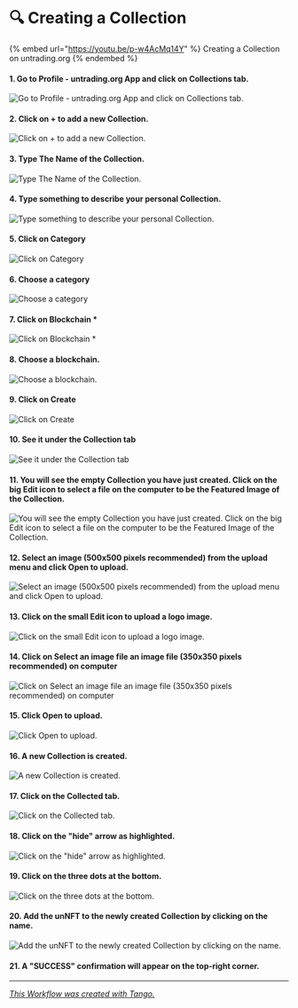 # 🔍 Creating a Collection

{% embed url="https://youtu.be/p-w4AcMq14Y" %}
Creating a Collection on untrading.org
{% endembed %}

#### 1. Go to Profile - untrading.org App and click on Collections tab.

![Go to Profile - untrading.org App and click on Collections tab.](https://images.tango.us/workflows/5c9e72c1-dbbc-41e3-a855-29cd41d45da6/steps/20266b12-d7f0-497e-b683-2515f9adc612/0ced288c-4d75-45ee-8317-83d055d31afc.png?fm=png\&crop=focalpoint\&fit=crop\&fp-x=0.5000\&fp-y=0.5000\&w=1200\&blend-align=bottom\&blend-mode=normal\&blend-x=800\&blend64=aHR0cHM6Ly9pbWFnZXMudGFuZ28udXMvc3RhdGljL21hZGUtd2l0aC10YW5nby13YXRlcm1hcmsucG5n)

#### 2. Click on + to add a new Collection.

![Click on + to add a new Collection.](https://images.tango.us/workflows/5c9e72c1-dbbc-41e3-a855-29cd41d45da6/steps/2dbd9724-c189-4750-8d83-ad94ee857ff9/34cbebd1-96c4-43f3-aefa-2524fc8dc7aa.png?fm=png\&crop=focalpoint\&fit=crop\&fp-x=0.5000\&fp-y=0.5000\&w=1200\&blend-align=bottom\&blend-mode=normal\&blend-x=800\&blend64=aHR0cHM6Ly9pbWFnZXMudGFuZ28udXMvc3RhdGljL21hZGUtd2l0aC10YW5nby13YXRlcm1hcmsucG5n)

#### 3. Type The Name of the Collection.

![Type The Name of the Collection.](https://images.tango.us/workflows/5c9e72c1-dbbc-41e3-a855-29cd41d45da6/steps/9ce6bf93-e666-43bf-bcd8-0009e0584fbd/bb584ae3-383b-49be-b8b2-d071cb49f7cb.png?fm=png\&crop=focalpoint\&fit=crop\&fp-x=0.3656\&fp-y=0.4480\&fp-z=2.8129\&w=1200\&blend-align=bottom\&blend-mode=normal\&blend-x=800\&blend64=aHR0cHM6Ly9pbWFnZXMudGFuZ28udXMvc3RhdGljL21hZGUtd2l0aC10YW5nby13YXRlcm1hcmsucG5n)

#### 4. Type something to describe your personal Collection.

![Type something to describe your personal Collection.](https://images.tango.us/workflows/5c9e72c1-dbbc-41e3-a855-29cd41d45da6/steps/dd8f7a93-f476-4c3b-9874-f6e070bb970e/f219643f-35ea-4d90-9ba2-ee21db184bc7.png?fm=png\&crop=focalpoint\&fit=crop\&fp-x=0.3656\&fp-y=0.6343\&fp-z=2.2472\&w=1200\&blend-align=bottom\&blend-mode=normal\&blend-x=800\&blend64=aHR0cHM6Ly9pbWFnZXMudGFuZ28udXMvc3RhdGljL21hZGUtd2l0aC10YW5nby13YXRlcm1hcmsucG5n)

#### 5. Click on Category

![Click on Category](https://images.tango.us/workflows/5c9e72c1-dbbc-41e3-a855-29cd41d45da6/steps/e4447cf9-3b3a-47b9-9873-3895a90090b2/5f9bc8ae-496a-414a-bef4-b10a73d4729c.png?fm=png\&crop=focalpoint\&fit=crop\&fp-x=0.4839\&fp-y=0.7610\&fp-z=2.0911\&w=1200\&blend-align=bottom\&blend-mode=normal\&blend-x=800\&blend64=aHR0cHM6Ly9pbWFnZXMudGFuZ28udXMvc3RhdGljL21hZGUtd2l0aC10YW5nby13YXRlcm1hcmsucG5n)

#### 6. Choose a category

![Choose a category](https://images.tango.us/workflows/5c9e72c1-dbbc-41e3-a855-29cd41d45da6/steps/aabe10f7-9fc7-4689-99f9-7a7d111dd492/ffeb76ba-4ae2-4733-8544-dd18d3653124.png?fm=png\&crop=focalpoint\&fit=crop\&fp-x=0.3771\&fp-y=0.2636\&fp-z=3.0146\&w=1200\&blend-align=bottom\&blend-mode=normal\&blend-x=800\&blend64=aHR0cHM6Ly9pbWFnZXMudGFuZ28udXMvc3RhdGljL21hZGUtd2l0aC10YW5nby13YXRlcm1hcmsucG5n)

#### 7. Click on Blockchain \*

![Click on Blockchain \*](https://images.tango.us/workflows/5c9e72c1-dbbc-41e3-a855-29cd41d45da6/steps/c967bc26-a386-4fa6-8797-4b5cd416d8ab/273f41c7-e341-42d1-b8fa-f56a6b156997.png?fm=png\&crop=focalpoint\&fit=crop\&fp-x=0.4781\&fp-y=0.6888\&fp-z=2.9503\&w=1200\&blend-align=bottom\&blend-mode=normal\&blend-x=800\&blend64=aHR0cHM6Ly9pbWFnZXMudGFuZ28udXMvc3RhdGljL21hZGUtd2l0aC10YW5nby13YXRlcm1hcmsucG5n)

#### 8. Choose a blockchain.

![Choose a blockchain.](https://images.tango.us/workflows/5c9e72c1-dbbc-41e3-a855-29cd41d45da6/steps/0b756f22-a3d2-4a7f-b9d3-431d861e6859/580a2751-414c-48f1-a390-bfd672a8ca1a.png?fm=png\&crop=focalpoint\&fit=crop\&fp-x=0.3771\&fp-y=0.7919\&fp-z=3.0968\&w=1200\&blend-align=bottom\&blend-mode=normal\&blend-x=800\&blend64=aHR0cHM6Ly9pbWFnZXMudGFuZ28udXMvc3RhdGljL21hZGUtd2l0aC10YW5nby13YXRlcm1hcmsucG5n)

#### 9. Click on Create

![Click on Create](https://images.tango.us/workflows/5c9e72c1-dbbc-41e3-a855-29cd41d45da6/steps/d103911a-fef7-4a32-a95e-e656ae8ffd47/c570e9e0-2c10-41f7-a975-2905e08fe8a1.png?fm=png\&crop=focalpoint\&fit=crop\&fp-x=0.3240\&fp-y=0.9039\&fp-z=3.4751\&w=1200\&blend-align=bottom\&blend-mode=normal\&blend-x=800\&blend64=aHR0cHM6Ly9pbWFnZXMudGFuZ28udXMvc3RhdGljL21hZGUtd2l0aC10YW5nby13YXRlcm1hcmsucG5n)

#### 10. See it under the Collection tab

![See it under the Collection tab](https://images.tango.us/workflows/5c9e72c1-dbbc-41e3-a855-29cd41d45da6/steps/5b152ff3-20a8-46dc-bd3f-ede6e7aa3fe0/05a705b9-4820-4b64-946f-01e60e2b732a.png?fm=png\&crop=focalpoint\&fit=crop\&fp-x=0.5000\&fp-y=0.5000\&w=1200\&blend-align=bottom\&blend-mode=normal\&blend-x=800\&blend64=aHR0cHM6Ly9pbWFnZXMudGFuZ28udXMvc3RhdGljL21hZGUtd2l0aC10YW5nby13YXRlcm1hcmsucG5n)

#### 11. You will see the empty Collection you have just created. Click on the big Edit icon to select a file on the computer to be the Featured Image of the Collection.

![You will see the empty Collection you have just created. Click on the big Edit icon to select a file on the computer to be the Featured Image of the Collection.](https://images.tango.us/workflows/5c9e72c1-dbbc-41e3-a855-29cd41d45da6/steps/eca0dcac-d20c-45b2-82e1-79dab0b4f807/858b6b46-593f-4d1e-9660-601ba058f677.png?fm=png\&crop=focalpoint\&fit=crop\&fp-x=0.5000\&fp-y=0.5000\&w=1200\&blend-align=bottom\&blend-mode=normal\&blend-x=800\&blend64=aHR0cHM6Ly9pbWFnZXMudGFuZ28udXMvc3RhdGljL21hZGUtd2l0aC10YW5nby13YXRlcm1hcmsucG5n)

#### 12. Select an image (500x500 pixels recommended) from the upload menu and click Open to upload.

![Select an image (500x500 pixels recommended) from the upload menu and click Open to upload.](https://images.tango.us/workflows/5c9e72c1-dbbc-41e3-a855-29cd41d45da6/steps/3ad825e2-107e-45d7-a8f1-cddca2a802df/5c2b65b2-beea-40cc-a7dc-52effb2d8151.png?fm=png\&crop=focalpoint\&fit=crop\&fp-x=0.5000\&fp-y=0.5000\&w=1200\&blend-align=bottom\&blend-mode=normal\&blend-x=800\&blend64=aHR0cHM6Ly9pbWFnZXMudGFuZ28udXMvc3RhdGljL21hZGUtd2l0aC10YW5nby13YXRlcm1hcmsucG5n)

#### 13. Click on the small Edit icon to upload a logo image.

![Click on the small Edit icon to upload a logo image.](https://images.tango.us/workflows/5c9e72c1-dbbc-41e3-a855-29cd41d45da6/steps/acedb0ed-7784-432b-a304-5d96b1276221/d9c7413e-b3ab-4a7d-92a0-43eeb3807b55.png?fm=png\&crop=focalpoint\&fit=crop\&fp-x=0.4908\&fp-y=0.4936\&fp-z=1.0412\&w=1200\&blend-align=bottom\&blend-mode=normal\&blend-x=800\&blend64=aHR0cHM6Ly9pbWFnZXMudGFuZ28udXMvc3RhdGljL21hZGUtd2l0aC10YW5nby13YXRlcm1hcmsucG5n)

#### 14. Click on Select an image file an image file (350x350 pixels recommended) on computer

![Click on Select an image file an image file (350x350 pixels recommended) on computer](https://images.tango.us/workflows/5c9e72c1-dbbc-41e3-a855-29cd41d45da6/steps/528851e3-99d1-4c9e-91cc-ccf3290b044c/fcd8edbd-5d40-4716-9a83-ee9d720a035d.png?fm=png\&crop=focalpoint\&fit=crop\&fp-x=0.4999\&fp-y=0.5346\&fp-z=1.1719\&w=1200\&blend-align=bottom\&blend-mode=normal\&blend-x=800\&blend64=aHR0cHM6Ly9pbWFnZXMudGFuZ28udXMvc3RhdGljL21hZGUtd2l0aC10YW5nby13YXRlcm1hcmsucG5n)

#### 15. Click Open to upload.

![Click Open to upload.](https://images.tango.us/workflows/5c9e72c1-dbbc-41e3-a855-29cd41d45da6/steps/59b71925-fd6e-4bf3-b4b0-ba136408cdc5/5eed2481-0775-48d7-a624-afac06f1c0ce.png?fm=png\&crop=focalpoint\&fit=crop\&fp-x=0.5000\&fp-y=0.5000\&w=1200\&blend-align=bottom\&blend-mode=normal\&blend-x=800\&blend64=aHR0cHM6Ly9pbWFnZXMudGFuZ28udXMvc3RhdGljL21hZGUtd2l0aC10YW5nby13YXRlcm1hcmsucG5n)

#### 16. A new Collection is created.

![A new Collection is created.](https://images.tango.us/workflows/5c9e72c1-dbbc-41e3-a855-29cd41d45da6/steps/a63cc290-3242-4c8f-9715-3732bdf133bc/d0d80e07-166f-44c9-a32f-f12559a78153.png?fm=png\&crop=focalpoint\&fit=crop\&fp-x=0.3997\&fp-y=0.4950\&fp-z=1.5822\&w=1200\&blend-align=bottom\&blend-mode=normal\&blend-x=800\&blend64=aHR0cHM6Ly9pbWFnZXMudGFuZ28udXMvc3RhdGljL21hZGUtd2l0aC10YW5nby13YXRlcm1hcmsucG5n)

#### 17. Click on the Collected tab.

![Click on the Collected tab.](https://images.tango.us/workflows/5c9e72c1-dbbc-41e3-a855-29cd41d45da6/steps/8a5f750e-6dc7-42f6-a37a-b5170ddd54e7/13c2ce9c-bebc-4a2f-8283-d20e3e6418e2.png?fm=png\&crop=focalpoint\&fit=crop\&fp-x=0.5000\&fp-y=0.5000\&fp-z=2.0000\&w=1200\&blend-align=bottom\&blend-mode=normal\&blend-x=800\&blend64=aHR0cHM6Ly9pbWFnZXMudGFuZ28udXMvc3RhdGljL21hZGUtd2l0aC10YW5nby13YXRlcm1hcmsucG5n)

#### 18. Click on the "hide" arrow as highlighted.

![Click on the "hide" arrow as highlighted.](https://images.tango.us/workflows/5c9e72c1-dbbc-41e3-a855-29cd41d45da6/steps/1d5a3424-ed0c-4089-9990-73bb09b9aac4/4e75099d-9e12-4fc2-b913-09cec39413c4.png?fm=png\&crop=focalpoint\&fit=crop\&fp-x=0.4981\&fp-y=0.5125\&fp-z=1.0412\&w=1200\&blend-align=bottom\&blend-mode=normal\&blend-x=800\&blend64=aHR0cHM6Ly9pbWFnZXMudGFuZ28udXMvc3RhdGljL21hZGUtd2l0aC10YW5nby13YXRlcm1hcmsucG5n)

#### 19. Click on the three dots at the bottom.

![Click on the three dots at the bottom.](https://images.tango.us/workflows/5c9e72c1-dbbc-41e3-a855-29cd41d45da6/steps/aaa28a60-6629-4070-9953-6c67965dcd64/0b3a36d1-7ec4-44eb-b4eb-bf07efd30c61.png?fm=png\&crop=focalpoint\&fit=crop\&fp-x=0.4669\&fp-y=0.7200\&fp-z=3.3973\&w=1200\&blend-align=bottom\&blend-mode=normal\&blend-x=800\&blend64=aHR0cHM6Ly9pbWFnZXMudGFuZ28udXMvc3RhdGljL21hZGUtd2l0aC10YW5nby13YXRlcm1hcmsucG5n)

#### 20. Add the unNFT to the newly created Collection by clicking on the name.

![Add the unNFT to the newly created Collection by clicking on the name.](https://images.tango.us/workflows/5c9e72c1-dbbc-41e3-a855-29cd41d45da6/steps/8aa530f8-bb49-46ab-94be-ebfcc7fcd62d/ced65276-6067-47c5-8155-78aaa38be24b.png?fm=png\&crop=focalpoint\&fit=crop\&fp-x=0.5898\&fp-y=0.6972\&fp-z=3.1630\&w=1200\&blend-align=bottom\&blend-mode=normal\&blend-x=800\&blend64=aHR0cHM6Ly9pbWFnZXMudGFuZ28udXMvc3RhdGljL21hZGUtd2l0aC10YW5nby13YXRlcm1hcmsucG5n)

#### 21. A "SUCCESS" confirmation will appear on the top-right corner.

***

[_This Workflow was created with Tango._](https://app.tango.us/app/workflow/5c9e72c1-dbbc-41e3-a855-29cd41d45da6?utm\_source=magicCopy\&utm\_medium=magicCopy\&utm\_campaign=workflow%20export%20links)
